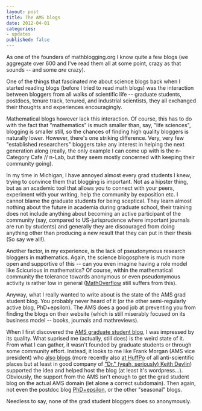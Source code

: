 ```yaml
---
layout: post
title: The AMS blogs
date: 2012-04-01
categories:
- updates
published: false
---
```


As one of the founders of mathblogging.org I know quite a few blogs (we aggregate over 600 and I've read them all at some point, crazy as that sounds -- and some _are_ crazy).

One of the things that fascinated me about science blogs back when I started reading blogs (before I tried to read math blogs) was the interaction between bloggers from all walks of scientific life -- graduate students, postdocs, tenure track, tenured, and industrial scientists, they all exchanged their thoughts and experiences encouragingly.

Mathematical blogs however lack this interaction. Of course, this has to do with the fact that "mathematics" is much smaller than, say, "life sciences", blogging is smaller still, so the chances of finding high quality bloggers is naturally lower. However, there's one striking difference. Very, very few "established researchers" bloggers take any interest in helping the next generation along (really, the only example I can come up with is the n-Category Cafe // n-Lab, but they seem mostly concerned with keeping their community going).

In my time in Michigan, I have annoyed almost every grad students I knew, trying to convince them that blogging is important. Not as a hipster thing, but as an academic tool that allows you to connect with your peers, experiment with your writing, help the community by exposition etc. I cannot blame the graduate students for being sceptical. They learn almost nothing about the future in academia during graduate school, their training does not include anything about becoming an active participant of the community (say, compared to US-jurisprudence where important journals are run by students) and generally they are discouraged from doing anything other than producing a new result that they can put in their thesis (So say we all!).

Another factor, in my experience, is the lack of pseudonymous research bloggers in mathematics. Again, the science blogosphere is much more open and supportive of this -- can you even imagine having a role model like Scicurious in mathematics? Of course, within the mathematical community the tolerance towards anonymous or even pseudonymous activity is rather low in general ([MathOverflow](http://meta.mathoverflow.net/discussion/335/why-not-real-names/#Item_0) still suffers from this).

Anyway, what I really wanted to write about is the state of the AMS grad student blog. You probably never heard of it (or the other semi-regularly active blog, PhD+epsilon). The AMS does a good job at preventing you from finding the blogs on their website (which is still miserably focused on its business model -- books, journals and mathreviews).

When I first discovered the [AMS graduate student blog](http://mathgradblog.williams.edu/), I was impressed by its quality. What suprised me (actually, still does) is the weird state of it. From what I can gather, it wasn't founded by graduate students or through some community effort. Instead, it looks to me like Frank Morgan (AMS vice president) who [also blogs](http://sites.williams.edu/Morgan/) (more recently also [at HuffPo](http://www.huffingtonpost.com/frank-morgan/) of all anti-scientific places but at least in good company of ["Dr." (yeah, seriously) Keith Devlin](http://www.huffingtonpost.com/dr-keith-devlin/)) supported the idea and helped host the blog (at least it's wordpress...). Obviously, the support from the AMS isn't enough to get the grad student blog on the actual AMS domain (let alone a correct subdomain). Then again, not even the postdoc blog [PhD+epsilon](http://www.ams.org/blog/phdplus/), or the other "seasonal" blogs.

Needless to say, none of the grad student bloggers does so anonymously.
